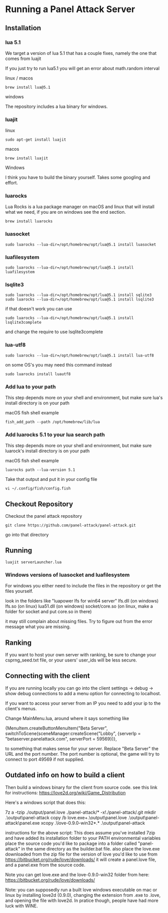 # Running a Panel Attack Server

## Installation


### lua 5.1
We target a version of lua 5.1 that has a couple fixes, namely the one that comes from luajit

If you just try to run lua5.1 you will get an error about math.random interval

linux / macos
```
brew install lua@5.1
```

windows

The repository includes a lua binary for windows.


### luajit

linux
```
sudo apt-get install luajit
```

macos
```
brew install luajit
```

Windows

I think you have to build the binary yourself.  Takes some googling and effort.

### luarocks

Lua Rocks is a lua package manager on macOS and linux that will install what we need, if you are on windows see the end section.

```
brew install luarocks
```

### luasocket

```
sudo luarocks --lua-dir=/opt/homebrew/opt/lua@5.1 install luasocket
```

### luafilesystem

```
sudo luarocks --lua-dir=/opt/homebrew/opt/lua@5.1 install luafilesystem
```

### lsqlite3

```
sudo luarocks --lua-dir=/opt/homebrew/opt/lua@5.1 install sqlite3
sudo luarocks --lua-dir=/opt/homebrew/opt/lua@5.1 install lsqlite3
```

if that doesn't work you can use 
```
sudo luarocks --lua-dir=/opt/homebrew/opt/lua@5.1 install lsqlite3complete
```
and change the require to use lsqlite3complete


### lua-utf8

```
sudo luarocks --lua-dir=/opt/homebrew/opt/lua@5.1 install lua-utf8
```
on some OS's you may need this command instead
```
sudo luarocks install luautf8
```

### Add lua to your path

This step depends more on your shell and environment, but make sure lua's install directory is on your path

macOS fish shell example
```
fish_add_path --path /opt/homebrew/lib/lua
```

### Add luarocks 5.1 to your lua search path

This step depends more on your shell and environment, but make sure luarock's install directory is on your path

macOS fish shell example
```
luarocks path --lua-version 5.1
```

Take that output and put it in your config file

```
vi ~/.config/fish/config.fish
```

## Checkout Repository

Checkout the panel attack repository
```
git clone https://github.com/panel-attack/panel-attack.git
```

go into that directory

## Running
```
luajit serverLauncher.lua
```

### Windows versions of luasocket and luafilesystem

For windows you either need to include the files in the repository or get the files yourself.

look in the folders like "luapower lfs for win64 server"
lfs.dll (on windows)
lfs.so (on linux)
lua51.dll (on windows)
socket/core.so (on linux, make a folder for socket and put core.so in there)

it may still complain about missing files.  Try to figure out from the error message what you are missing.

## Ranking

If you want to host your own server with ranking, be sure to change your csprng_seed.txt file, or your users' user_ids will be less secure.

## Connecting with the client

If you are running locally you can go into the client settings -> debug -> show debug connections to add a menu option for connecting to localhost.

If you want to access your server from an IP you need to add your ip to the client's menus.

Change MainMenu.lua, around where it says something like

{MenuItem.createButtonMenuItem("Beta Server", switchToScene(sceneManager:createScene("Lobby", {serverIp = "betaserver.panelattack.com", serverPort = 59569})},

to something that makes sense for your server. Replace "Beta Server" the URL and the port number. The port number is optional, the game will try to connect to port 49569 if not supplied.


## Outdated info on how to build a client

Then build a windows binary for the client from source code.
see this link for instructions:
https://love2d.org/wiki/Game_Distribution

Here's a windows script that does this:

7z a -tzip ./output/panel.love ./panel-attack/*  -x!./panel-attack/.git
mkdir .\output\panel-attack
copy /b love.exe+.\output\panel.love .\output\panel-attack\panel.exe
xcopy .\love-0.9.0-win32\*.* .\output\panel-attack

instructions for the above script:
This does assume you've installed 7zip and have added its installation folder to your PATH environmental variables
place the source code you'd like to package into a folder called "panel-attack" in the same directory as the builder.bat file.
also place the love.exe downloaded from the zip file for the version of love you'd like to use from https://bitbucket.org/rude/love/downloads/
it will create a panel.love file, and a panel.exe from the source code.

Note you can get love.exe and the love-0.9.0-win32 folder from here:
https://bitbucket.org/rude/love/downloads/

Note: you can supposedly run a built love windows executable on mac or linux by installing love2d (0.9.0), changing the extension from .exe to .love, and opening the file with love2d.  In pratice though, people have had more luck with WINE.

